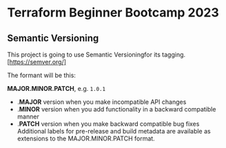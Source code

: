 # Terraform Beginner Bootcamp 2023

## Semantic Versioning

This project is going to use Semantic Versioningfor its tagging.
[https://semver.org/]

 The formant will be this:

 **MAJOR.MINOR.PATCH**, e.g. `1.0.1`

- .**MAJOR** version when you make incompatible API changes
- .**MINOR** version when you add functionality in a backward compatible manner
- .**PATCH** version when you make backward compatible bug fixes
Additional labels for pre-release and build metadata are available as extensions to the MAJOR.MINOR.PATCH format.